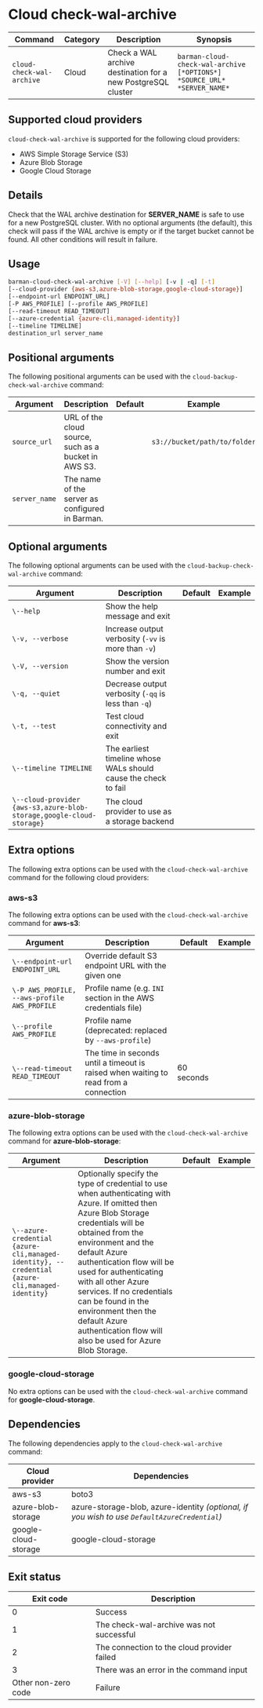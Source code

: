 # Cloud check-wal-archive

|**Command** | **Category** |  **Description**| **Synopsis**|
|------------|--------------|-----------------|----------|
|`cloud-check-wal-archive`|Cloud|Check a WAL archive destination for a new PostgreSQL cluster|`barman-cloud-check-wal-archive [*OPTIONS*] *SOURCE_URL* *SERVER_NAME*`|

## Supported cloud providers

`cloud-check-wal-archive` is supported for the following cloud providers:

* AWS Simple Storage Service (S3)
* Azure Blob Storage
* Google Cloud Storage

## Details
Check that the WAL archive destination for **SERVER_NAME** is safe to use for a new PostgreSQL cluster. With no optional arguments (the default), this check will pass if the WAL archive is empty or if the target bucket cannot be found. All other conditions will result in failure.

## Usage

```bash
barman-cloud-check-wal-archive [-V] [--help] [-v | -q] [-t]
[--cloud-provider {aws-s3,azure-blob-storage,google-cloud-storage}]
[--endpoint-url ENDPOINT_URL]
[-P AWS_PROFILE] [--profile AWS_PROFILE]
[--read-timeout READ_TIMEOUT]
[--azure-credential {azure-cli,managed-identity}]
[--timeline TIMELINE]
destination_url server_name
```

## Positional arguments

The following positional arguments can be used with the `cloud-backup-check-wal-archive` command:

|**Argument**|**Description**|**Default**|**Example**|
|------------|---------------|-----------|-----------|
|`source_url`|URL of the cloud source, such as a bucket in AWS S3.| |`s3://bucket/path/to/folder`|
|`server_name`|The name of the server as configured in Barman.| | |

## Optional arguments

The following optional arguments can be used with the `cloud-backup-check-wal-archive` command:

|**Argument**|**Description**|**Default**|**Example**|
|------------|---------------|-----------|-----------|
|`\--help`|Show the help message and exit| | |
|`\-v, --verbose`|Increase output verbosity (`-vv` is more than `-v`)| | |
|`\-V, --version`|Show the version number and exit| | |
|`\-q, --quiet`|Decrease output verbosity (`-qq` is less than `-q`)| | |
|`\-t, --test`|Test cloud connectivity and exit| | |
|`\--timeline TIMELINE`|The earliest timeline whose WALs should cause the check to fail| | |
|`\--cloud-provider {aws-s3,azure-blob-storage,google-cloud-storage}`|The cloud provider to use as a storage backend| | |

## Extra options 
The following extra options can be used with the `cloud-check-wal-archive` command for the following cloud providers:

### aws-s3

The following extra options can be used with the `cloud-check-wal-archive` command for **aws-s3**:

|**Argument**|**Description**|**Default**|**Example**|
|------------|---------------|-----------|-----------|
|`\--endpoint-url ENDPOINT_URL`|Override default S3 endpoint URL with the given one|| |
|`\-P AWS_PROFILE, --aws-profile AWS_PROFILE`|Profile name (e.g. `INI` section in the AWS credentials file)|| |
|`\--profile AWS_PROFILE`|Profile name (deprecated: replaced by `--aws-profile`)|| |
|`\--read-timeout READ_TIMEOUT`|The time in seconds until a timeout is raised when waiting to read from a connection|60 seconds| |

### azure-blob-storage

The following extra options can be used with the `cloud-check-wal-archive` command for **azure-blob-storage**:

|**Argument**|**Description**|**Default**|**Example**|
|------------|---------------|-----------|-----------|
|`\--azure-credential {azure-cli,managed-identity}, --credential {azure-cli,managed-identity}`|Optionally specify the type of credential to use when authenticating with Azure. If omitted then Azure Blob Storage credentials will be obtained from the environment and the default Azure authentication flow will be used for authenticating with all other Azure services. If no credentials can be found in the environment then the default Azure authentication flow will also be used for Azure Blob Storage.| | |

### google-cloud-storage

No extra options can be used with the `cloud-check-wal-archive` command for **google-cloud-storage**.

## Dependencies

The following dependencies apply to the `cloud-check-wal-archive` command:

|**Cloud provider**|**Dependencies**|
|------------------|----------------|
|aws-s3|boto3|
|azure-blob-storage|azure-storage-blob, azure-identity *(optional, if you wish to use `DefaultAzureCredential`)*|
|google-cloud-storage|google-cloud-storage|

## Exit status

|**Exit code**|**Description**|
|-------------|---------------|
|0|Success|
|1|The check-wal-archive was not successful|
|2|The connection to the cloud provider failed|
|3|There was an error in the command input|
|Other non-zero code|Failure|


